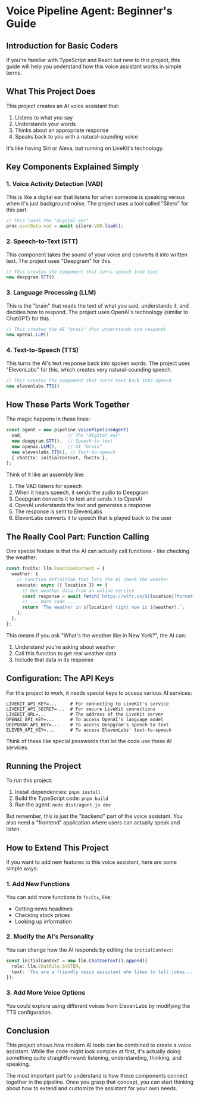 # Voice Pipeline Agent: Beginner's Guide

## Introduction for Basic Coders

If you're familiar with TypeScript and React but new to this project, this guide will help you understand how this voice assistant works in simple terms.

## What This Project Does

This project creates an AI voice assistant that:
1. Listens to what you say
2. Understands your words
3. Thinks about an appropriate response
4. Speaks back to you with a natural-sounding voice

It's like having Siri or Alexa, but running on LiveKit's technology.

## Key Components Explained Simply

### 1. Voice Activity Detection (VAD)
This is like a digital ear that listens for when someone is speaking versus when it's just background noise. The project uses a tool called "Silero" for this part.

```typescript
// This loads the "digital ear"
proc.userData.vad = await silero.VAD.load();
```

### 2. Speech-to-Text (STT)
This component takes the sound of your voice and converts it into written text. The project uses "Deepgram" for this.

```typescript
// This creates the component that turns speech into text
new deepgram.STT()
```

### 3. Language Processing (LLM)
This is the "brain" that reads the text of what you said, understands it, and decides how to respond. The project uses OpenAI's technology (similar to ChatGPT) for this.

```typescript
// This creates the AI "brain" that understands and responds
new openai.LLM()
```

### 4. Text-to-Speech (TTS)
This turns the AI's text response back into spoken words. The project uses "ElevenLabs" for this, which creates very natural-sounding speech.

```typescript
// This creates the component that turns text back into speech
new elevenlabs.TTS()
```

## How These Parts Work Together

The magic happens in these lines:

```typescript
const agent = new pipeline.VoicePipelineAgent(
  vad,                 // The "digital ear"
  new deepgram.STT(),  // Speech-to-text
  new openai.LLM(),    // AI "brain"
  new elevenlabs.TTS(), // Text-to-speech
  { chatCtx: initialContext, fncCtx },
);
```

Think of it like an assembly line:
1. The VAD listens for speech
2. When it hears speech, it sends the audio to Deepgram
3. Deepgram converts it to text and sends it to OpenAI
4. OpenAI understands the text and generates a response
5. The response is sent to ElevenLabs
6. ElevenLabs converts it to speech that is played back to the user

## The Really Cool Part: Function Calling

One special feature is that the AI can actually call functions - like checking the weather:

```typescript
const fncCtx: llm.FunctionContext = {
  weather: {
    // Function definition that lets the AI check the weather
    execute: async ({ location }) => {
      // Get weather data from an online service
      const response = await fetch(`https://wttr.in/${location}?format=%C+%t`);
      // ... more code ...
      return `The weather in ${location} right now is ${weather}.`;
    },
  },
};
```

This means if you ask "What's the weather like in New York?", the AI can:
1. Understand you're asking about weather
2. Call this function to get real weather data
3. Include that data in its response

## Configuration: The API Keys

For this project to work, it needs special keys to access various AI services:

```
LIVEKIT_API_KEY=...     # For connecting to LiveKit's service
LIVEKIT_API_SECRET=...  # For secure LiveKit connections
LIVEKIT_URL=...         # The address of the LiveKit server
OPENAI_API_KEY=...      # To access OpenAI's language model
DEEPGRAM_API_KEY=...    # To access Deepgram's speech-to-text
ELEVEN_API_KEY=...      # To access ElevenLabs' text-to-speech
```

Think of these like special passwords that let the code use these AI services.

## Running the Project

To run this project:

1. Install dependencies: `pnpm install`
2. Build the TypeScript code: `pnpm build`
3. Run the agent: `node dist/agent.js dev`

But remember, this is just the "backend" part of the voice assistant. You also need a "frontend" application where users can actually speak and listen.

## How to Extend This Project

If you want to add new features to this voice assistant, here are some simple ways:

### 1. Add New Functions
You can add more functions to `fncCtx`, like:
- Getting news headlines
- Checking stock prices
- Looking up information

### 2. Modify the AI's Personality
You can change how the AI responds by editing the `initialContext`:

```typescript
const initialContext = new llm.ChatContext().append({
  role: llm.ChatRole.SYSTEM,
  text: 'You are a friendly voice assistant who likes to tell jokes...',
});
```

### 3. Add More Voice Options
You could explore using different voices from ElevenLabs by modifying the TTS configuration.

## Conclusion

This project shows how modern AI tools can be combined to create a voice assistant. While the code might look complex at first, it's actually doing something quite straightforward: listening, understanding, thinking, and speaking.

The most important part to understand is how these components connect together in the pipeline. Once you grasp that concept, you can start thinking about how to extend and customize the assistant for your own needs.
